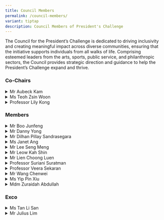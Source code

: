 ```yaml
---
title: Council Members
permalink: /council-members/
variant: tiptap
description: Council Members of President's Challenge
---
```

<p>The Council for the President’s Challenge is dedicated to driving inclusivity
and creating meaningful impact across diverse communities, ensuring that
the initiative supports individuals from all walks of life. Comprising
esteemed leaders from the arts, sports, public service, and philanthropic
sectors, the Council provides strategic direction and guidance to help
the President’s Challenge expand and thrive.</p>
<h3><strong>Co-Chairs</strong></h3>
<div data-type="detailGroup" class="isomer-accordion isomer-accordion-white">
<details class="isomer-details">
<summary>Mr Aubeck Kam</summary>
<div data-type="detailsContent" class="isomer-details-content">
<p></p>
<div class="isomer-image-wrapper">
<img style="width: 100%" height="auto" width="100%" alt="Mr Aubeck Kam" src="/images/Council Members/Aubeck_Kam.jpg">
</div>
<p><em>Permanent Secretary, Ministry of Social and Family Development</em>
<br>Mr Aubeck Kam is currently serving as Permanent Secretary in the Ministry
of Social and Family Development and for Home Affairs Development, as well
as Chairman of HTX. With a career spanning over three decades, Kam has
held leadership positions across various government agencies, including
the Singapore Police Force, Ministry of Manpower, Media Development Authority,
and Ministry of Communications and Information.</p>
<p>His educational background includes a law degree from King's College London
and a Master in Public Management from the Lee Kuan Yew School of Public
Policy. Kam's diverse experience reflects his adaptability and expertise
in managing multiple aspects of Singapore's public service.</p>
</div>
</details>
<details class="isomer-details">
<summary>Ms Teoh Zsin Woon</summary>
<div data-type="detailsContent" class="isomer-details-content">
<p></p>
<div class="isomer-image-wrapper">
<img style="width: 100%" height="auto" width="100%" alt="Ms Teoh Zsin Woon" src="/images/Council Members/Teoh_Zsin_Woon.jpg">
</div>
<p><em>Permanent Secretary, Ministry of Culture, Community and Youth</em>
</p>
<p>Ms Teoh Zsin Woon is the current Permanent Secretary in Singapore's Ministry
of Culture, Community and Youth. She previously held similar roles in the
Public Service Division and Ministry of National Development, where she
focused on public sector transformation, workforce development, and housing
issues.</p>
<p>With a diverse career spanning multiple government ministries and agencies,
Teoh has accumulated extensive experience in various aspects of Singapore's
public service, contributing to policy development and implementation across
different sectors.</p>
</div>
</details>
<details class="isomer-details">
<summary>Professor Lily Kong</summary>
<div data-type="detailsContent" class="isomer-details-content">
<p></p>
<div class="isomer-image-wrapper">
<img style="width: 100%" height="auto" width="100%" alt="Prof Lily Kong" src="/images/Council Members/Lily_Kong.jpg">
</div>
<p><em>President, Singapore Management University</em>
</p>
<p>Professor Lily Kong is the current President of Singapore Management University,
making history as the first Singaporean and first woman to hold this position
in any Singaporean university. An internationally acclaimed researcher
in geography and urban studies, she has received numerous prestigious awards
for her work on Asian cities, social and cultural change, and religious
relations.</p>
<p>Professor Kong's expertise spans various topics including urban transformation,
cultural policy, creative economies, and social cohesion. Her influential
research and leadership have established her as a prominent figure in academia,
with global recognition placing her among the top 1% of scientists in her
field.</p>
</div>
</details>
</div>
<h3><strong>Members</strong></h3>
<div data-type="detailGroup" class="isomer-accordion isomer-accordion-white">
<details class="isomer-details">
<summary>Mr Boo Junfeng</summary>
<div data-type="detailsContent" class="isomer-details-content">
<div data-type="detailGroup" class="isomer-accordion-group isomer-accordion isomer-accordion-white">
<details class="isomer-details">
<summary></summary>
<div data-type="detailsContent" class="isomer-details-content">
<p></p>
</div>
</details>
</div>
</div>
</details>
<details class="isomer-details">
<summary>Mr Danny Yong</summary>
<div data-type="detailsContent" class="isomer-details-content">
<p></p>
</div>
</details>
<details class="isomer-details">
<summary>Mr Dilhan Pillay Sandrasegara</summary>
<div data-type="detailsContent" class="isomer-details-content">
<p></p>
</div>
</details>
<details class="isomer-details">
<summary>Ms Janet Ang</summary>
<div data-type="detailsContent" class="isomer-details-content">
<p></p>
</div>
</details>
<details class="isomer-details">
<summary>Mr Lee Seng Meng</summary>
<div data-type="detailsContent" class="isomer-details-content">
<p></p>
</div>
</details>
<details class="isomer-details">
<summary>Mr Leow Kah Shin</summary>
<div data-type="detailsContent" class="isomer-details-content">
<p></p>
</div>
</details>
<details class="isomer-details">
<summary>Mr Lien Choong Luen</summary>
<div data-type="detailsContent" class="isomer-details-content">
<p></p>
</div>
</details>
<details class="isomer-details">
<summary>Professor Suriani Suratman</summary>
<div data-type="detailsContent" class="isomer-details-content">
<p></p>
</div>
</details>
<details class="isomer-details">
<summary>Professor Veera Sekaran</summary>
<div data-type="detailsContent" class="isomer-details-content">
<details class="isomer-details">
<summary></summary>
<div data-type="detailsContent" class="isomer-details-content">
<p></p>
</div>
</details>
<p></p>
</div>
</details>
<details class="isomer-details">
<summary>Mr Wang Chenwei</summary>
<div data-type="detailsContent" class="isomer-details-content">
<p></p>
</div>
</details>
<details class="isomer-details">
<summary>Ms Yip Pin Xiu</summary>
<div data-type="detailsContent" class="isomer-details-content">
<p></p>
<div class="isomer-image-wrapper">
<img style="width: 100%" height="auto" width="100%" alt="Portrait of Yip Pin Xiu, a woman in wheelchair, smiling" src="/images/Council Members/Yip_Pin_Xiu.jpg">
</div>
<p><em>Seven-time Paralympic Gold Medalist</em>
</p>
<p>Ms Yip Pin Xiu is one of Singapore’s most decorated Paralympians who blazed
a trail for Para sport in Singapore when she took home the country’s first
Paralympic gold medal at the 2008 Beijing Paralympic Games. She is now
a five-time Paralympic champion and holds the world records for the 50m
Backstroke S2 and the 100m Backstroke S2 events.</p>
<p></p>
<p>In recognition of her achievements, Yip was conferred the Pingat Jasa
Gemilang (Meritorious Service Medal) in 2016. She has been named Sportswoman
of the Year at the Singapore Disability Sports Awards three times - in
2019, 2021, and 2022.</p>
</div>
</details>
<details class="isomer-details">
<summary>Mdm Zuraidah Abdullah</summary>
<div data-type="detailsContent" class="isomer-details-content">
<p></p>
<div class="isomer-image-wrapper">
<img style="width: 100%" height="auto" width="100%" alt="Portrait of Zuraidah Abdullah, a woman in headscarf, smiling" src="/images/Council Members/Zuraidah_Abdullah.jpg">
</div>
<p><em>CEO, Yayasan MENDAKI</em>
<br>Mdm Zuraidah Abdullah is the CEO of Yayasan MENDAKI, a non-profit organisation
uplifting Singapore's Malay/Muslim community through education. She brings
extensive experience from a 34-year career in the Singapore Police Force,
where she held several senior positions including Senior Assistant Commissioner.</p>
<p>&nbsp;</p>
<p>This is her second term as MENDAKI's CEO, having previously served in
this role from 2007 to 2009 while on secondment from the police force.</p>
</div>
</details>
</div>
<h3><strong>Exco</strong></h3>
<div data-type="detailGroup" class="isomer-accordion isomer-accordion-white">
<details class="isomer-details">
<summary>Ms Tan Li San</summary>
<div data-type="detailsContent" class="isomer-details-content">
<p></p>
<div class="isomer-image-wrapper">
<img style="width: 100%" height="auto" width="100%" alt="Ms Tan Li San" src="/images/Council Members/Tan_Li_San.jpg">
</div>
<p>
<br><em>Chief Executive Officer, National Council of Social Service</em>
<br>
<br>Ms Tan Li San, the current CEO of NCSS (National Council of Social Service),
brings a wealth of experience from her diverse career across multiple government
agencies in Singapore. Her commitment to social services is evident through
her past and present board memberships in various charitable organisations.</p>
<p>With a strong educational background in engineering and management from
prestigious US universities, Tan's expertise and dedication were acknowledged
with the Public Administration Medal (Silver) in 2020. Her leadership at
NCSS combines her extensive public sector experience with a passion for
social service.</p>
</div>
</details>
<details class="isomer-details">
<summary>Mr Julius Lim</summary>
<div data-type="detailsContent" class="isomer-details-content">
<p></p>
<div class="isomer-image-wrapper">
<img style="width: 100%" height="auto" width="100%" alt="Mr Julius Lim" src="/images/Council Members/Julius_Lim.jpg">
</div>
<p><em>Principal Private Secretary to the President</em>
<br>
<br>Mr Julius Lim is the Principal Private Secretary to the President of the
Republic of Singapore. He was previously Special Assistant to Senior Minister
Tharman Shanmugaratnam. He is also a Singaporean police officer holding
the rank of Senior Assistant Commissioner (“SAC”). Besides these appointments,
he is the Vice-Chairman of the Board of the Singapore Police Cooperative
Society Ltd. SAC Lim was awarded the Singapore Police Force Overseas Scholarship
in 2004.</p>
<p>He graduated from the University of Cambridge in 2007 with first-class
honours in Natural Sciences (Pathology). He also attained a master’s degree
in Philosophy (Criminology) from the University of Cambridge in 2008. In
2017, SAC Lim was awarded the Lee Kuan Yew Scholarship and the Singapore
Police Force Post-Graduate Scholarship. He pursued a Master in Public Administration
at the Harvard Kennedy School as an Edward S. Mason Fellow.</p>
</div>
</details>
</div>
<p></p>